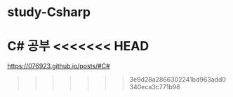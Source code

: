 # study-Csharp
C# 공부
<<<<<<< HEAD
=======

https://076923.github.io/posts/#C#
>>>>>>> 3e9d28a2866302241bd963add0340eca3c771b98
